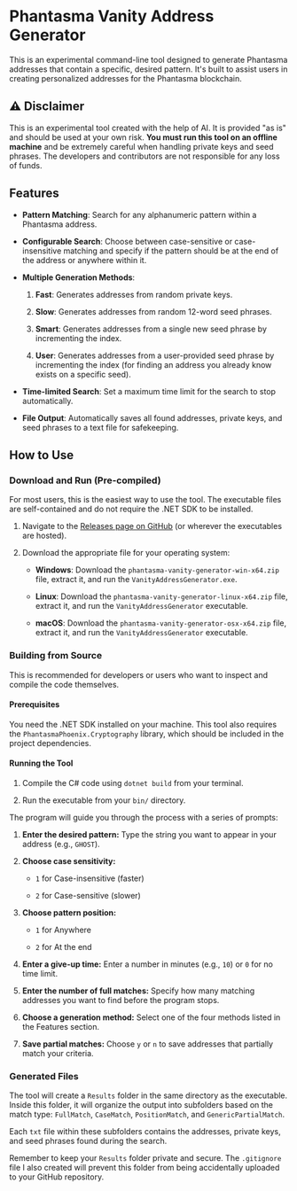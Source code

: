 # Phantasma Vanity Address Generator

This is an experimental command-line tool designed to generate Phantasma addresses that contain a specific, desired pattern. It's built to assist users in creating personalized addresses for the Phantasma blockchain.

## ⚠️ Disclaimer

This is an experimental tool created with the help of AI. It is provided "as is" and should be used at your own risk. **You must run this tool on an offline machine** and be extremely careful when handling private keys and seed phrases. The developers and contributors are not responsible for any loss of funds.

## Features

* **Pattern Matching**: Search for any alphanumeric pattern within a Phantasma address.

* **Configurable Search**: Choose between case-sensitive or case-insensitive matching and specify if the pattern should be at the end of the address or anywhere within it.

* **Multiple Generation Methods**:

  1. **Fast**: Generates addresses from random private keys.

  2. **Slow**: Generates addresses from random 12-word seed phrases.

  3. **Smart**: Generates addresses from a single new seed phrase by incrementing the index.

  4. **User**: Generates addresses from a user-provided seed phrase by incrementing the index (for finding an address you already know exists on a specific seed).

* **Time-limited Search**: Set a maximum time limit for the search to stop automatically.

* **File Output**: Automatically saves all found addresses, private keys, and seed phrases to a text file for safekeeping.

## How to Use

### Download and Run (Pre-compiled)

For most users, this is the easiest way to use the tool. The executable files are self-contained and do not require the .NET SDK to be installed.

1. Navigate to the [Releases page on GitHub](https://www.google.com/search?q=https://github.com/vkurt/phantasmavanityaddresstool/releases) (or wherever the executables are hosted).

2. Download the appropriate file for your operating system:

   * **Windows**: Download the `phantasma-vanity-generator-win-x64.zip` file, extract it, and run the `VanityAddressGenerator.exe`.

   * **Linux**: Download the `phantasma-vanity-generator-linux-x64.zip` file, extract it, and run the `VanityAddressGenerator` executable.

   * **macOS**: Download the `phantasma-vanity-generator-osx-x64.zip` file, extract it, and run the `VanityAddressGenerator` executable.

### Building from Source

This is recommended for developers or users who want to inspect and compile the code themselves.

#### Prerequisites

You need the .NET SDK installed on your machine. This tool also requires the `PhantasmaPhoenix.Cryptography` library, which should be included in the project dependencies.

#### Running the Tool

1. Compile the C# code using `dotnet build` from your terminal.

2. Run the executable from your `bin/` directory.

The program will guide you through the process with a series of prompts:

1. **Enter the desired pattern:** Type the string you want to appear in your address (e.g., `GHOST`).

2. **Choose case sensitivity:**

   * `1` for Case-insensitive (faster)

   * `2` for Case-sensitive (slower)

3. **Choose pattern position:**

   * `1` for Anywhere

   * `2` for At the end

4. **Enter a give-up time:** Enter a number in minutes (e.g., `10`) or `0` for no time limit.

5. **Enter the number of full matches:** Specify how many matching addresses you want to find before the program stops.

6. **Choose a generation method:** Select one of the four methods listed in the Features section.

7. **Save partial matches:** Choose `y` or `n` to save addresses that partially match your criteria.

### Generated Files

The tool will create a `Results` folder in the same directory as the executable. Inside this folder, it will organize the output into subfolders based on the match type: `FullMatch`, `CaseMatch`, `PositionMatch`, and `GenericPartialMatch`.

Each `txt` file within these subfolders contains the addresses, private keys, and seed phrases found during the search.

Remember to keep your `Results` folder private and secure. The `.gitignore` file I also created will prevent this folder from being accidentally uploaded to your GitHub repository.